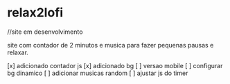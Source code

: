 ﻿# relax2lofi

//site em desenvolvimento

site com contador de 2 minutos e musica para fazer pequenas pausas e relaxar.

[x] adicionado contador js
[x] adicionado bg 
[ ] versao mobile
[ ] configurar bg dinamico
[ ] adicionar musicas random 
[ ] ajustar js do timer 
